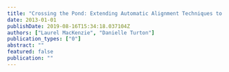 ```yaml
---
title: "Crossing the Pond: Extending Automatic Alignment Techniques to British English Dialect Data"
date: 2013-01-01
publishDate: 2019-08-16T15:34:18.037104Z
authors: ["Laurel MacKenzie", "Danielle Turton"]
publication_types: ["0"]
abstract: ""
featured: false
publication: ""
---
```


